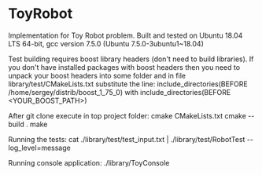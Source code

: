 # ToyRobot
Implementation for Toy Robot problem. Built and tested on Ubuntu 18.04 LTS 64-bit, gcc version 7.5.0 (Ubuntu 7.5.0-3ubuntu1~18.04)

Test building requires boost library headers (don't need to build libraries).
If you don't have installed packages with boost headers then you need to unpack your boost headers into some folder and in file library/test/CMakeLists.txt
substitute the line:
include_directories(BEFORE /home/sergey/distrib/boost_1_75_0)
with
include_directories(BEFORE <YOUR_BOOST_PATH>)

After git clone execute in top project folder:
cmake CMakeLists.txt
cmake --build .
make

Running the tests:
cat ./library/test/test_input.txt | ./library/test/RobotTest --log_level=message

Running console application:
./library/ToyConsole

